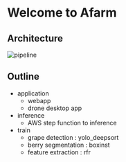 # Welcome to Afarm

## Architecture
![pipeline](https://user-images.githubusercontent.com/79500842/170234815-8815fe5c-c7b0-4a02-8207-997c8df81dc0.jpg)


## Outline
- application
  - webapp 
  - drone desktop app
- inference
  - AWS step function to inference
- train
  - grape detection : yolo_deepsort
  - berry segmentation : boxinst
  - feature extraction : rfr
  
